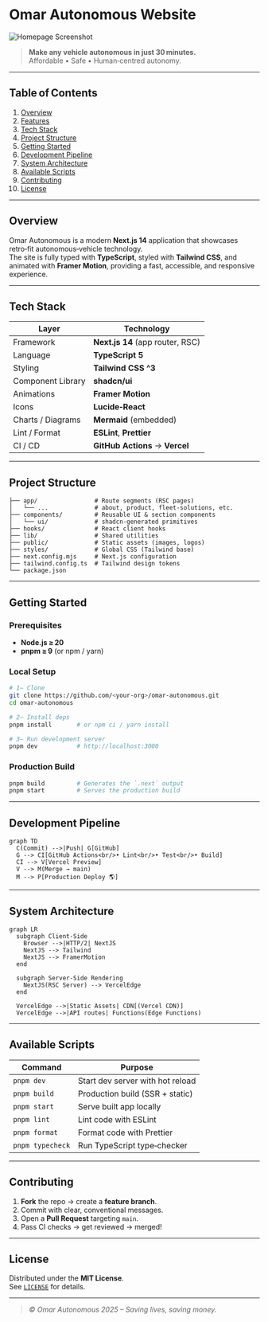 # Omar Autonomous Website

![Homepage Screenshot](docs/website-homepage.png)

> **Make any vehicle autonomous in just 30 minutes.**  
> Affordable&nbsp;•&nbsp;Safe&nbsp;•&nbsp;Human‑centred autonomy.

---

## Table of Contents
1. [Overview](#overview)  
2. [Features](#features)  
3. [Tech Stack](#tech-stack)  
4. [Project Structure](#project-structure)  
5. [Getting Started](#getting-started)  
6. [Development Pipeline](#development-pipeline)  
7. [System Architecture](#system-architecture)  
8. [Available Scripts](#available-scripts)  
9. [Contributing](#contributing)  
10. [License](#license)

---

## Overview
Omar Autonomous is a modern **Next.js&nbsp;14** application that showcases retro‑fit autonomous‑vehicle technology.  
The site is fully typed with **TypeScript**, styled with **Tailwind CSS**, and animated with **Framer Motion**, providing a fast, accessible, and responsive experience.


---

## Tech Stack
| Layer              | Technology |
| ------------------ | ---------- |
| Framework          | **Next.js 14** (app router, RSC) |
| Language           | **TypeScript 5** |
| Styling            | **Tailwind CSS ^3** |
| Component Library  | **shadcn/ui** |
| Animations         | **Framer Motion** |
| Icons              | **Lucide‑React** |
| Charts / Diagrams  | **Mermaid** (embedded) |
| Lint / Format      | **ESLint**, **Prettier** |
| CI / CD            | **GitHub Actions** → **Vercel** |

---

## Project Structure
```text
├── app/                # Route segments (RSC pages)
│   └── ...             # about, product, fleet-solutions, etc.
├── components/         # Reusable UI & section components
│   └── ui/             # shadcn-generated primitives
├── hooks/              # React client hooks
├── lib/                # Shared utilities
├── public/             # Static assets (images, logos)
├── styles/             # Global CSS (Tailwind base)
├── next.config.mjs     # Next.js configuration
├── tailwind.config.ts  # Tailwind design tokens
└── package.json
```

---

## Getting Started

### Prerequisites
- **Node.js ≥ 20**
- **pnpm ≥ 9** (or npm / yarn)

### Local Setup
```bash
# 1‒ Clone
git clone https://github.com/<your‑org>/omar-autonomous.git
cd omar-autonomous

# 2‒ Install deps
pnpm install       # or npm ci / yarn install

# 3‒ Run development server
pnpm dev           # http://localhost:3000
```

### Production Build
```bash
pnpm build         # Generates the `.next` output
pnpm start         # Serves the production build
```

---

## Development Pipeline

```mermaid
graph TD
  C(Commit) -->|Push| G[GitHub]
  G --> CI[GitHub Actions<br/>• Lint<br/>• Test<br/>• Build]
  CI --> V[Vercel Preview]
  V --> M(Merge → main)
  M --> P[Production Deploy 🌎]
```

---

## System Architecture

```mermaid
graph LR
  subgraph Client‑Side
    Browser -->|HTTP/2| NextJS
    NextJS --> Tailwind
    NextJS --> FramerMotion
  end

  subgraph Server‑Side Rendering
    NextJS(RSC Server) --> VercelEdge
  end

  VercelEdge -->|Static Assets| CDN[(Vercel CDN)]
  VercelEdge -->|API routes| Functions(Edge Functions)
```

---

## Available Scripts

| Command          | Purpose                           |
| ---------------- | --------------------------------- |
| `pnpm dev`       | Start dev server with hot reload  |
| `pnpm build`     | Production build (SSR + static)   |
| `pnpm start`     | Serve built app locally           |
| `pnpm lint`      | Lint code with ESLint             |
| `pnpm format`    | Format code with Prettier         |
| `pnpm typecheck` | Run TypeScript type‑checker       |

---

## Contributing
1. **Fork** the repo → create a **feature branch**.  
2. Commit with clear, conventional messages.  
3. Open a **Pull Request** targeting `main`.  
4. Pass CI checks → get reviewed → merged!

---

## License
Distributed under the **MIT License**.  
See [`LICENSE`](LICENSE) for details.

---

> _© Omar Autonomous 2025 – Saving lives, saving money._
